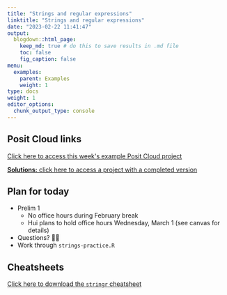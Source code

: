 ```yaml
---
title: "Strings and regular expressions"
linktitle: "Strings and regular expressions"
date: "2023-02-22 11:41:47"
output:
  blogdown::html_page:
    keep_md: true # do this to save results in .md file
    toc: false
    fig_caption: false
menu:
  examples:
    parent: Examples
    weight: 1
type: docs
weight: 1
editor_options:
  chunk_output_type: console
---
```


## Posit Cloud links

[Click here to access this week's example Posit Cloud project](https://posit.cloud/spaces/328615/content/5470040)

[**Solutions:** click here to access a project with a completed version](https://posit.cloud/spaces/328615/content/5470044)



## Plan for today
- Prelim 1
  - No office hours during February break
  - Hui plans to hold office hours Wednesday, March 1 (see canvas for details)
  <!-- - Prelim will be distributed on Posit Cloud at 9:40am -->
  <!-- - Complete and submit via canvas by 10:55am (penalties may apply for late submissions) -->
- Questions? :raising_hand_woman:
- Work through `strings-practice.R`


## Cheatsheets

[Click here to download the `stringr` cheatsheet](https://raw.githubusercontent.com/rstudio/cheatsheets/main/strings.pdf)

